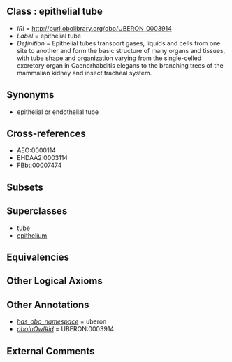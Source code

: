 
## Class : epithelial tube

 * *IRI* = http://purl.obolibrary.org/obo/UBERON_0003914
 * *Label* = epithelial tube
 * *Definition* = Epithelial tubes transport gases, liquids and cells from one site to another and form the basic structure of many organs and tissues, with tube shape and organization varying from the single-celled excretory organ in Caenorhabditis elegans to the branching trees of the mammalian kidney and insect tracheal system.

## Synonyms

 * epithelial or endothelial tube

## Cross-references

 * AEO:0000114
 * EHDAA2:0003114
 * FBbt:00007474

## Subsets


## Superclasses

 * [tube](../../UBERON/25/UBERON_0000025.md)
 * [epithelium](../../UBERON/83/UBERON_0000483.md)

## Equivalencies


## Other Logical Axioms


## Other Annotations

 * *[has_obo_namespace](../../ce/oboInOwl#hasOBONamespace.md)* = uberon
 * *[oboInOwl#id](../../id/oboInOwl#id.md)* = UBERON:0003914

## External Comments


